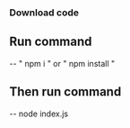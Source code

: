 ### Download code 

## Run command

-- "  npm i   " or " npm install "

## Then run command

-- node index.js